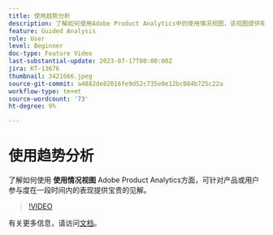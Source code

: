 ```yaml
---
title: 使用趋势分析
description: 了解如何使用Adobe Product Analytics中的使用情况视图，该视图提供有关产品或用户参与在一段时间内性能的宝贵见解。
feature: Guided Analysis
role: User
level: Beginner
doc-type: Feature Video
last-substantial-update: 2023-07-17T00:00:00Z
jira: KT-13676
thumbnail: 3421666.jpeg
source-git-commit: a4882de82016fe9d52c735e0e12bc084b725c22a
workflow-type: tm+mt
source-wordcount: '73'
ht-degree: 9%

---
```



# 使用趋势分析

了解如何使用 **使用情况视图** Adobe Product Analytics方面，可针对产品或用户参与度在一段时间内的表现提供宝贵的见解。

>[!VIDEO](https://video.tv.adobe.com/v/3421666/?learn=on)

有关更多信息，请访问[文档](https://experienceleague.adobe.com/docs/analytics-platform/using/guided-analysis/trends/usage.html)。
